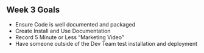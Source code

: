 
## Week 3 Goals

* Ensure Code is well documented and packaged
* Create Install and Use Documentation
* Record 5 Minute or Less “Marketing Video"
* Have someone outside of the Dev Team test installation and deployment

